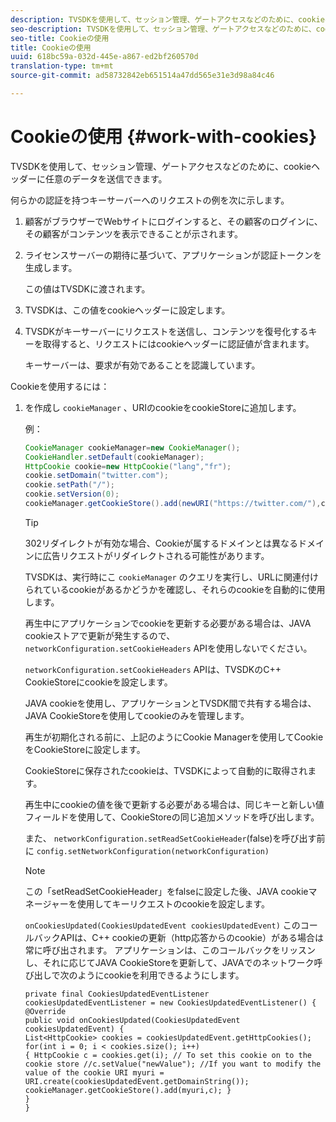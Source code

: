 ```yaml
---
description: TVSDKを使用して、セッション管理、ゲートアクセスなどのために、cookieヘッダーに任意のデータを送信できます。
seo-description: TVSDKを使用して、セッション管理、ゲートアクセスなどのために、cookieヘッダーに任意のデータを送信できます。
seo-title: Cookieの使用
title: Cookieの使用
uuid: 618bc59a-032d-445e-a867-ed2bf260570d
translation-type: tm+mt
source-git-commit: ad58732842eb651514a47dd565e31e3d98a84c46

---
```



# Cookieの使用 {#work-with-cookies}

TVSDKを使用して、セッション管理、ゲートアクセスなどのために、cookieヘッダーに任意のデータを送信できます。

何らかの認証を持つキーサーバーへのリクエストの例を次に示します。

1. 顧客がブラウザーでWebサイトにログインすると、その顧客のログインに、その顧客がコンテンツを表示できることが示されます。
1. ライセンスサーバーの期待に基づいて、アプリケーションが認証トークンを生成します。

   この値はTVSDKに渡されます。
1. TVSDKは、この値をcookieヘッダーに設定します。
1. TVSDKがキーサーバーにリクエストを送信し、コンテンツを復号化するキーを取得すると、リクエストにはcookieヘッダーに認証値が含まれます。

   キーサーバーは、要求が有効であることを認識しています。

Cookieを使用するには：

1. を作成し `cookieManager` 、URIのcookieをcookieStoreに追加します。

   例：

   ```java
   CookieManager cookieManager=new CookieManager(); 
   CookieHandler.setDefault(cookieManager);  
   HttpCookie cookie=new HttpCookie("lang","fr"); 
   cookie.setDomain("twitter.com");  
   cookie.setPath("/"); 
   cookie.setVersion(0); 
   cookieManager.getCookieStore().add(newURI("https://twitter.com/"),cookie);
   ```

   >[!TIP]
   >
   >302リダイレクトが有効な場合、Cookieが属するドメインとは異なるドメインに広告リクエストがリダイレクトされる可能性があります。

   TVSDKは、実行時にこ `cookieManager` のクエリを実行し、URLに関連付けられているcookieがあるかどうかを確認し、それらのcookieを自動的に使用します。

   再生中にアプリケーションでcookieを更新する必要がある場合は、JAVA cookieストアで更新が発生するので、 `networkConfiguration.setCookieHeaders` APIを使用しないでください。

   `networkConfiguration.setCookieHeaders` APIは、TVSDKのC++ CookieStoreにcookieを設定します。

   JAVA cookieを使用し、アプリケーションとTVSDK間で共有する場合は、JAVA CookieStoreを使用してcookieのみを管理します。

   再生が初期化される前に、上記のようにCookie Managerを使用してCookieをCookieStoreに設定します。

   CookieStoreに保存されたcookieは、TVSDKによって自動的に取得されます。

   再生中にcookieの値を後で更新する必要がある場合は、同じキーと新しい値フィールドを使用して、CookieStoreの同じ追加メソッドを呼び出します。

   また、
   `networkConfiguration.setReadSetCookieHeader`(false)を呼び出す前に
   `config.setNetworkConfiguration(networkConfiguration)`

   >[!NOTE]
   この「setReadSetCookieHeader」をfalseに設定した後、JAVA cookieマネージャーを使用してキーリクエストのcookieを設定します。
   >
   `onCookiesUpdated(CookiesUpdatedEvent cookiesUpdatedEvent)`
このコールバックAPIは、C++ cookieの更新（http応答からのcookie）がある場合は常に呼び出されます。 アプリケーションは、このコールバックをリッスンし、それに応じてJAVA CookieStoreを更新して、JAVAでのネットワーク呼び出しで次のようにcookieを利用できるようにします。

   ```
   private final CookiesUpdatedEventListener cookiesUpdatedEventListener = new CookiesUpdatedEventListener() {
   @Override
   public void onCookiesUpdated(CookiesUpdatedEvent cookiesUpdatedEvent) {
   List<HttpCookie> cookies = cookiesUpdatedEvent.getHttpCookies();
   for(int i = 0; i < cookies.size(); i++)
   { HttpCookie c = cookies.get(i); // To set this cookie on to the cookie store //c.setValue("newValue"); //If you want to modify the value of the cookie URI myuri = URI.create(cookiesUpdatedEvent.getDomainString()); cookieManager.getCookieStore().add(myuri,c); }
   }
   }
   ```
